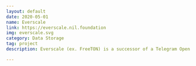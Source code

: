 ```yaml
---
layout: default
date: 2020-05-01
name: Everscale
link: https://everscale.nil.foundation
img: everscale.svg
category: Data Storage
tag: project
description: Everscale (ex. FreeTON) is a successor of a Telegram Open Network initially announced and developed by Telegram Inc. After the inital TON was cancelled, independent developers community launched its own Telegram Open Network-based project called FreeTON. <span style='font-family:Menlo, Courier, monospace'>=nil;</span> Foundation has supported this initiative with becoming one of the initial members and with providing development and expertise for several projects for Everscale (ex. FreeTON) community.

---
```

